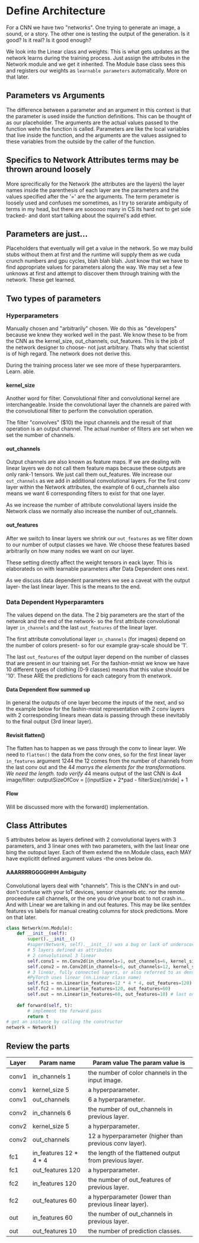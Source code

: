 # Define Architecture
For a CNN we have two "networks". One trying to generate an image, a sound, or a story. The other one is testing the output of the generation. Is it good? Is it real? Is it good enough?

We look into the Linear class and weights. This is what gets updates as the network learns during the training process. Just assign the attributes in the Network module and we get it inherited. The Module base class sees this and registers our weights as `learnable parameters` automatically. More on that later.

## Parameters vs Arguments
The difference between a parameter and an argument in this context is that the parameter is used inside the function definitions. This can be thought of as our placeholder. The arguments are the actual values passed to the function wehn the function is called. Parameters are like the local variables that live inside the function, and the arguments are the values assigned to these variables from the outside by the caller of the function.

## Specifics to Network Attributes terms may be thrown around loosely
More sprecifically for the Network (the attributes are the layers) the layer names inside the parenthesis of each layer are the parameters and the values specified after the '=' are the arguments.
The term perameter is loosely used and confuses me sometimes, as I try to serarate ambiguity of terms in my head, but there are soooooo many in CS its hard not to get side tracked- and dont start talking about the squirrel's add ethier. 

## Parameters are just...
Placeholders that eventually will get a value in the network. So we may build stubs without them at first and the runtime will supply them as we cuda crunch numbers and gpu cycles, blah blah blah. Just know that we have to find appropriate values for parameters along the way. We may set a few unknows at first and attempt to discover them through training with the network. These get learned.

## Two types of parameters
### Hyperparameters
Manually chosen and "arbitrarily" chosen. We do this as "developers" because we knew they worked well in the past. We know these to be from the CNN as the kernel_size, out_channels, out_features. This is the job of the network designer to choose- not just arbitrary. Thats why that scientist is of high regard. The network does not derive this.

During the training process later we see more of these hyperparamters. Learn. able.

#### kernel_size
Another word for filter. Convolutional filter and convolutional kernel are interchangeable.
Inside the convolutional layer the channels are paired with the convolutional filter to perform the convolution operation.

The filter "convolves" ($10) the input channels and the result of that operation is an output channel. The actual number of filters are set when we set the number of channels.

#### out_channels
Output channels are also known as feature maps. If we are dealing with linear layers we do not call them feature maps because these outputs are only rank-1 tensors. We just call them out_features.
We increase our `out_channels` as we add in additional convolutional layers. For the first conv layer within the Network attributes, the example of 6 out_channels also means we want 6 corresponding filters to exist for that one layer. 

As we increase the number of attribute convolutional layers inside the Network class we normally also increase the number of out_channels.
#### out_features
After we switch to linear layers we shrink our `out_features` as we filter down to our number of output classes we have. We choose these features based arbitrarily on how many nodes we want on our layer.

These setting directly affect the weight tensors in eack layer. This is elaborateds on with learnable parameters after Data Dependent ones next. 

As we discuss data dependent parameters we see a caveat with the output layer- the last linear layer. This is the means to the end.
### Data Dependent Hyperparamters
The values depend on the data. The 2 big parameters are the start of the netwrok and the end of the network- so the first attribute convolutional layer `in_channels` and the last `out_features` of the linear layer.

The first attribute convolutional layer `in_channels` (for images) depend on the number of colors present- so for our example gray-scale should be '1'.

The last `out_features` of the output layer depend on the number of classes that are present in our training set. For the fashion-mnist we know we have 10 different types of clothing (0-9 classes) means that this value should be '10'. These ARE the predictions for each category from th enetwork.

#### Data Dependent flow summed up 
In general the outputs of one layer become the inputs of the next, and so the example below for the fashin-mnist representation with 2 conv layers with 2 corresponding linears mean data is passing through these inevitably to the final output (3rd linear layer).

#### Revisit flatten()
The flatten has to happen as we pass through the conv to linear layer. We need to `flatten()` the data from the conv ones, so for the first linear layer `in_features` argument 12*4*4 the 12 comes from the number of channels from the last conv out and the 4*4 marrys the elements for the transformations. We need the length.
todo
verify
4*4 means output of the last CNN is 4x4 image/filter:
outputSizeOfCov = [(inputSize + 2*pad - filterSize)/stride] + 1

#### Flow
Will be discussed more with the forward() implementation.
## Class Attributes
5 attributes below as layers defined with 2 convolutional layers with 3 parameters, and 3 linear ones with two parameters, with the last linear one bing the outoput layer. Each of them extend the nn.Module class, each MAY have explicitlt defined argument values -the ones below do. 

#### AAARRRRGGGGHHH Ambiguity
Convolutional layers deal with "channels". This is the CNN's in and out- don't confuse with your IoT devices, sensor channels etc. nor the remote proceedure call channels, or the one you drive your boat to not crash in... And with Linear we are talking in and out features. This may be like sentdex features vs labels for manual creating columns for stock predictions. More on that later.
```py
class Network(nn.Module):
    def __init__(self):
        super().__init__()
        #super(Network, self).__init__() was a bug or lack of underscores after __init?
        # 5 layers defined as attributes
        # 2 convolutional 3 linear
        self.conv1 = nn.Conv2d(in_channels=1, out_channels=6, kernel_size=5)
        self.conv2 = nn.Conv2d(in_channels=6, out_channels=12, kernel_size=5)
        # 3 linear, fully connected layers, or also referred to as dense
        #PyTorch uses linear (nn.Linear class name)
        self.fc1 = nn.Linear(in_features=12 * 4 * 4, out_features=120)
        self.fc2 = nn.Linear(in_features=120, out_features=60)
        self.out = nn.Linear(in_features=60, out_features=10) # last one is OUTPUT
        
    def forward(self, t):
        # implement the forward pass
        return t
# get an instance by calling the constructor
network = Network()
```

## Review the parts

Layer|	Param name|	Param value	The param value is|
|---|---|---|
conv1|	in_channels	1|	the number of color channels in the input image.
conv1|	kernel_size	5|	a hyperparameter.
conv1|	out_channels|	6	a hyperparameter.
conv2|	in_channels	6|	the number of out_channels in previous layer.
conv2|	kernel_size	5|	a hyperparameter.
conv2|	out_channels|	12	a hyperparameter (higher than previous conv layer).
fc1|	in_features	12 * 4 * 4|	the length of the flattened output from previous layer.
fc1|	out_features	120|	a hyperparameter.
fc2|	in_features	120|	the number of out_features of previous layer.
fc2|	out_features	60|	a hyperparameter (lower than previous linear layer).
out|	in_features	60|	the number of out_channels in previous layer.
out|	out_features 10|	the number of prediction classes.

